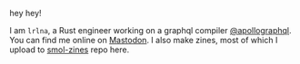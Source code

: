hey hey!

I am `lrlna`, a Rust engineer working on a graphql compiler [@apollographql](github.com/apollographql). You can find me online on <a rel="me" href="https://toot.cafe/@lrlna">Mastodon</a>. I also make zines, most of which I upload to [smol-zines](github.com/lrlna/smol-zines) repo here.
